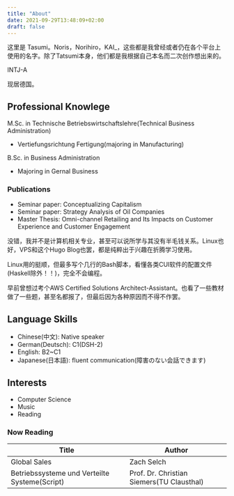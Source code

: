 ```yaml
---
title: "About"
date: 2021-09-29T13:48:09+02:00
draft: false
---
```


这里是 Tasumi。Noris，Norihiro，KAI_，这些都是我曾经或者仍在各个平台上使用的名字。除了Tatsumi本身，他们都是我根据自己本名而二次创作想出来的。

INTJ-A 

现居德国。

## Professional Knowlege

M.Sc. in Technische Betriebswirtschaftslehre(Technical Business Administration)
- Vertiefungsrichtung Fertigung(majoring in Manufacturing)

B.Sc. in Business Administration
- Majoring in Gernal Business

### Publications

- Seminar paper: Conceptualizing Capitalism
- Seminar paper: Strategy Analysis of Oil Companies
- Master Thesis: Omni-channel Retailing and Its Impacts on Customer Experience and Customer Engagement

没错，我并不是计算机相关专业，甚至可以说所学与其没有半毛钱关系。Linux也好，VPS和这个Hugo Blog也罢，都是纯粹出于兴趣在折腾学习使用。

Linux用的挺顺，但最多写个几行的Bash脚本，看懂各类CUI软件的配置文件(Haskell除外！！)，完全不会编程。

早前曾想过考个AWS Certified Solutions Architect-Assistant。也看了一些教材做了一些题，甚至名都报了，但最后因为各种原因而不得不作罢。

## Language Skills

- Chinese(中文): Native speaker
- German(Deutsch): C1(DSH-2) 
- English: B2~C1
- Japanese(日本語): fluent communication(障害のない会話できます)

## Interests

- Computer Science
- Music
- Reading

### Now Reading

| Title						| Author 					|
|-----------------------------------------------|-----------------------------------------------|
| Global Sales					| Zach Selch 					|
| Betriebssysteme und Verteilte Systeme(Script)	| Prof. Dr. Christian Siemers(TU Clausthal)	|
